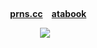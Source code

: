<div align = "center">

  
⠀⠀


⠀⠀[**prns.cc**](https://pronouns.cc/@Snowcorpse)⠀   [ **atabook**](https://aliceinborderlanddd.atabook.org/)⠀
<p align="center">
  <a href="https://spotify-github-profile.kittinanx.com/api/view?uid=31e7elglkdys723hifber2ba5cpm&redirect=true">
    <img src="https://spotify-github-profile.kittinanx.com/api/view?uid=31e7elglkdys723hifber2ba5cpm&cover_image=true&theme=default&show_offline=true&background_color=121212&interchange=false&profanity=true">
  </a>
</p>
